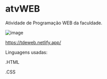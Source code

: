 # atvWEB
Atividade de Programação WEB da faculdade.

![image](https://github.com/user-attachments/assets/02573480-e2af-4ffb-8a27-a3b8185445ef)


https://tdeweb.netlify.app/

Linguagens usadas:

.HTML

.CSS
